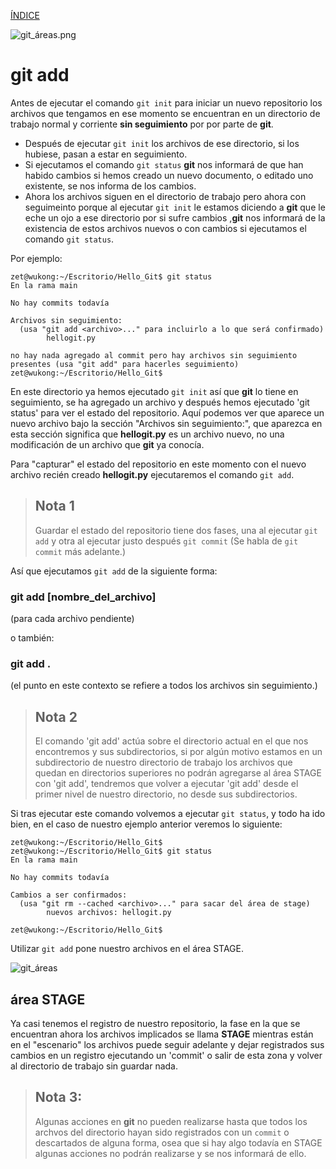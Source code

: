 [ÍNDICE](https://github.com/JoseFerDel/Guia_Git_GitHub/blob/Zet_main/README.md)

![git_áreas.png](/IMG/Git_áreas_02.png "git init")

# **git add**

Antes de ejecutar el comando `git init` para iniciar un nuevo repositorio los archivos que tengamos en ese momento se encuentran en un directorio de trabajo normal y corriente **sin seguimiento** por por parte de **git**.

* Después de ejecutar `git init` los archivos de ese directorio, si los hubiese, pasan a estar en seguimiento.
* Si ejecutamos el comando `git status` **git** nos informará de que han habido cambios si hemos creado un nuevo documento, o editado uno existente, se nos informa de los cambios.
* Ahora los archivos siguen en el directorio de trabajo pero ahora con seguimeinto porque al ejecutar `git init` le estamos diciendo a **git** que le eche un ojo a ese directorio por si sufre cambios ,**git** nos informará de la existencia de estos archivos nuevos o con cambios si ejecutamos el comando `git status`.

Por ejemplo:
``` 
zet@wukong:~/Escritorio/Hello_Git$ git status
En la rama main

No hay commits todavía

Archivos sin seguimiento:
  (usa "git add <archivo>..." para incluirlo a lo que será confirmado)
        hellogit.py

no hay nada agregado al commit pero hay archivos sin seguimiento presentes (usa "git add" para hacerles seguimiento)
zet@wukong:~/Escritorio/Hello_Git$ 
``` 

En este directorio ya hemos ejecutado `git init` así que **git** lo tiene en seguimiento, se ha agregado un archivo y después hemos ejecutado 'git status' para ver el estado del repositorio.
Aquí podemos ver que aparece un nuevo archivo bajo la sección "Archivos sin seguimiento:", que aparezca en esta sección significa que **hellogit.py** es un archivo nuevo, no una modificación de un archivo que **git** ya conocía.


Para "capturar" el estado del repositorio en este momento con el nuevo archivo recién creado **hellogit.py** ejecutaremos el comando `git add`.     
    
    
> ## Nota 1
> Guardar el estado del repositorio tiene dos fases, una al ejecutar `git add` y otra al ejecutar justo después `git commit` (Se habla de `git commit` más adelante.)

Así que ejecutamos `git add` de la siguiente forma:

### git add [nombre_del_archivo]
(para cada archivo pendiente)

o también:

### git add . 
(el punto en este contexto se refiere a todos los archivos sin seguimiento.)

> ## Nota 2
> El comando 'git add' actúa sobre el directorio actual en el que nos encontremos y sus subdirectorios, si por algún motivo estamos en un subdirectorio de nuestro directorio de trabajo los archivos que quedan en directorios superiores no podrán agregarse al área STAGE con 'git add', tendremos que volver a ejecutar 'git add' desde el primer nivel de nuestro directorio, no desde sus subdirectorios.

Si tras ejecutar este comando volvemos a ejecutar `git status`, y todo ha ido bien, en el caso de nuestro ejemplo anterior veremos lo siguiente:
```
zet@wukong:~/Escritorio/Hello_Git$  
zet@wukong:~/Escritorio/Hello_Git$ git status 
En la rama main 
 
No hay commits todavía 
 
Cambios a ser confirmados: 
  (usa "git rm --cached <archivo>..." para sacar del área de stage) 
        nuevos archivos: hellogit.py 
 
zet@wukong:~/Escritorio/Hello_Git$
```
Utilizar `git add` pone nuestro archivos en el área STAGE.

![git_áreas](/IMG/Git_áreas_03.png "git add")

## área STAGE
Ya casi tenemos el registro de nuestro repositorio, la fase en la que se encuentran ahora los archivos implicados se llama **STAGE** mientras están en el "escenario" los archivos puede seguir adelante y dejar registrados sus cambios en un registro ejecutando un 'commit' o salir de esta zona y volver al directorio de trabajo sin guardar nada.

> ## Nota 3:
> Algunas acciones en **git** no pueden realizarse hasta que todos los archvos del directorio hayan sido registrados con un `commit` o descartados de alguna forma, osea que si hay algo todavía en STAGE algunas acciones no podrán realizarse y se nos informará de ello.






